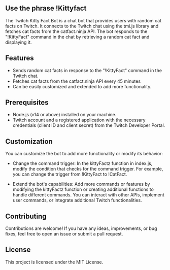 ## Use the phrase !Kittyfact 

The Twitch Kitty Fact Bot is a chat bot that provides users with random cat facts on Twitch.
It connects to the Twitch chat using the tmi.js library and fetches cat facts from the catfact.ninja API.
The bot responds to the "!KittyFact" command in the chat by retrieving a random cat fact and displaying it.

## Features

- Sends random cat facts in response to the "!KittyFact" command in the Twitch chat.
- Fetches cat facts from the catfact.ninja API every 45 minutes
- Can be easily customized and extended to add more functionality.

## Prerequisites

- Node.js (v14 or above) installed on your machine.
- Twitch account and a registered application with the necessary credentials (client ID and client secret) from the Twitch Developer Portal.

## Customization
You can customize the bot to add more functionality or modify its behavior:

- Change the command trigger: In the kittyFactz function in index.js, modify the condition that checks for the command trigger. 
For example, you can change the trigger from !KittyFact to !CatFact.

- Extend the bot's capabilities: Add more commands or features by modifying the kittyFactz function or creating additional functions to handle different commands. 
You can interact with other APIs, implement user commands, or integrate additional Twitch functionalities.

## Contributing
Contributions are welcome! If you have any ideas, improvements, or bug fixes, feel free to open an issue or submit a pull request.

## License
This project is licensed under the MIT License.
